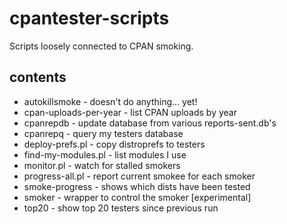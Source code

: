 cpantester-scripts
==================

Scripts loosely connected to CPAN smoking.

contents
--------

* autokillsmoke - doesn't do anything... yet!
* cpan-uploads-per-year - list CPAN uploads by year
* cpanrepdb - update database from various reports-sent.db's
* cpanrepq - query my testers database
* deploy-prefs.pl - copy distroprefs to testers
* find-my-modules.pl - list modules I use
* monitor.pl - watch for stalled smokers
* progress-all.pl - report current smokee for each smoker
* smoke-progress - shows which dists have been tested
* smoker - wrapper to control the smoker [experimental]
* top20 - show top 20 testers since previous run
